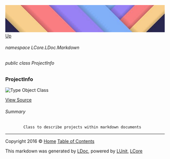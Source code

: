 ![](../Content/LDoc-banner-small.png "")
[Up](../LDoc.md)

###### namespace LCore.LDoc.Markdown

###### public class ProjectInfo

### ProjectInfo

 ![Type Object Class](http://b.repl.ca/v1/Type-Object%20Class-blue.png "")



[View Source](../Markdown/Projects/ProjectInfo.cs#L)

###### Summary

            Class to describe projects within markdown documents
            



---

Copyright 2016 &copy; [Home](../../README.md) [Table of Contents](../../TableOfContents.md)

This markdown was generated by [LDoc](https://github.com/CodeSingularity/LDoc), powered by [LUnit](https://github.com/CodeSingularity/LUnit), [LCore](https://github.com/CodeSingularity/LCore)
